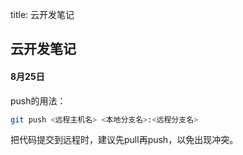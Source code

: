 title: 云开发笔记
<meta name="viewport" content="width=device-width, initial-scale=1.0">

## 云开发笔记

#### 8月25日
push的用法：
```bash
git push <远程主机名> <本地分支名>:<远程分支名>
```
把代码提交到远程时，建议先pull再push，以免出现冲突。